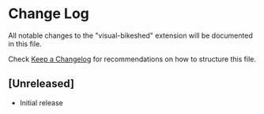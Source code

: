 # Change Log

All notable changes to the "visual-bikeshed" extension will be documented in this file.

Check [Keep a Changelog](http://keepachangelog.com/) for recommendations on how to structure this file.

## [Unreleased]

- Initial release
